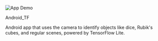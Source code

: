 ![App Demo](./assets/Android_TF)

Android_TF

Android app that uses the camera to identify objects like dice, Rubik's cubes, and regular scenes, powered by TensorFlow Lite.
